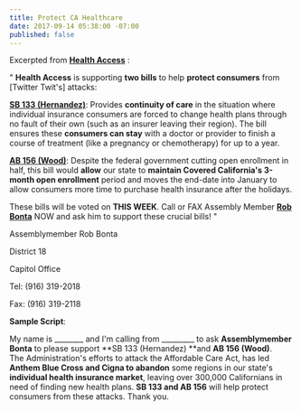 ```yaml
---
title: Protect CA Healthcare
date: 2017-09-14 05:38:00 -07:00
published: false
---
```


Excerpted from [**Health Access**](http://www.health-access.org/) :

"   **Health Access** is supporting **two bills** to help **protect consumers** from [Twitter Twit's] attacks:

[**SB 133 (Hernandez)**](http://sd22.senate.ca.gov/news/2017-08-29-893-kpcc-bill-aims-help-those-complex-conditions-if-their-insurer-leaves-market): 
Provides **continuity of care** in the situation where individual insurance consumers are forced to change health plans through no fault of their own (such as an insurer leaving their region). The bill ensures these **consumers can stay** with a doctor or provider to finish a course of treatment (like a pregnancy or chemotherapy) for up to a year. 

[**AB 156 (Wood)**](https://leginfo.legislature.ca.gov/faces/billNavClient.xhtml?bill_id=201720180AB156): 
Despite the federal government cutting open enrollment in half, this bill would **allow** our state to **maintain Covered California's 3-month open enrollment** period and moves the end-date into January to allow consumers more time to purchase health insurance after the holidays. 

These bills will be voted on **THIS WEEK**. Call or FAX Assembly Member [**Rob Bonta**](https://a18.asmdc.org/) NOW and ask him to support these crucial bills!  "

Assemblymember Rob Bonta

District 18

Capitol Office

Tel: (916) 319-2018

Fax: (916) 319-2118

**Sample Script**:

My name is ________ and I'm calling from _________ to ask **Assemblymember Bonta** to please support **SB 133 (Hernandez) **and **AB 156 (Wood)**.  
The Administration's efforts to attack the Affordable Care Act, has led **Anthem Blue Cross and Cigna to abandon** some regions in our state's **individual health insurance market**, leaving over 300,000 Californians in need of finding new health plans.  **SB 133 and AB 156** will help protect consumers from these attacks.  Thank you.
